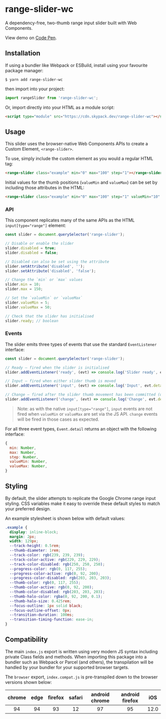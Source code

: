 # range-slider-wc

A dependency-free, two-thumb range input slider built with Web Components.

View demo on [Code Pen](https://codepen.io/isadrisal/pen/YzrQxqr).

## Installation

If using a bundler like Webpack or ESBuild, install using your favourite package manager:

```shell
$ yarn add range-slider-wc
```

then import into your project:

```js
import rangeSlider from 'range-slider-wc';
```

Or, import directly into your HTML as a module script:

```html
<script type="module" src="https://cdn.skypack.dev/range-slider-wc"></script>
```

## Usage

This slider uses the browser-native Web Components APIs to create a Custom Element, `<range-slider>`.

To use, simply include the custom element as you would a regular HTML tag:

```html
<range-slider class="example" min="0" max="100" step="1"></range-slider>
```

Initial values for the thumb positions (`valueMin` and `valueMax`) can be set by including those attributes in the HTML:

```html
<range-slider class="example" min="0" max="100" step="1" valueMin="10" valueMax="90"></range-slider>
```

### API

This component replicates many of the same APIs as the HTML `input[type="range"]` element:

```js
const slider = document.querySelector('range-slider');

// Disable or enable the slider
slider.disabled = true;
slider.disabled = false;

// Disabled can also be set using the attribute
slider.setAttribute('disabled', '');
slider.setAttribute('disabled', 'false');

// Change the `min` or `max` values
slider.min = 10;
slider.max = 150;

// Set the `valueMin` or `valueMax`
slider.valueMin = 5;
slider.valueMax = 50;

// Check that the slider has initialised
slider.ready; // boolean
```

### Events

The slider emits three types of events that use the standard `EventListener` interface:

```js
const slider = document.querySelector('range-slider');

// Ready – fired when the slider is initialised
slider.addEventListener('ready', (evt) => console.log('Slider ready', evt.detail));

// Input – fired when either slider thumb is moved
slider.addEventListener('input', (evt) => console.log('Input', evt.detail));

// Change – fired after the slider thumb movement has been committed (un-focused)
slider.addEventListener('change', (evt) => console.log('Change', evt.detail));
```

> Note: as with the native `input[type="range"]`, `input` events are not fired when `valueMin` or `valueMax` are set via the JS API. `change` events will be fired in those cases as expected.

For all three event types, `Event.detail` returns an object with the following interface:

```js
{
  min: Number,
  max: Number,
  step: Number,
  valueMin: Number,
  valueMax: Number,
}
```

## Styling

By default, the slider attempts to replicate the Google Chrome range input styling. CSS variables make it easy to override these default styles to match your preferred design.

An example stylesheet is shown below with default values:

```css
.example {
  display: inline-block;
  margin: 2px;
  width: 129px;
  --track-height: 0.5rem;
  --thumb-diameter: 1rem;
  --track-color: rgb(239, 239, 239);
  --track-color-active: rgb(229, 229, 229);
  --track-color-disabled: rgb(250, 250, 250);
  --progress-color: rgb(0, 117, 255);
  --progress-color-active: rgb(0, 92, 200);
  --progress-color-disabled: rgb(203, 203, 203);
  --thumb-color: rgb(0, 117, 255);
  --thumb-color-active: rgb(0, 92, 200);
  --thumb-color-disabled: rgb(203, 203, 203);
  --thumb-halo-color: rgba(0, 92, 200, 0.1);
  --thumb-halo-size: 0.425rem;
  --focus-outline: 1px solid black;
  --focus-outline-offset: 0px;
  --transition-duration: 100ms;
  --transition-timing-function: ease-in;
}
```

## Compatibility

The main `index.js` export is written using very modern JS syntax including private Class fields and methods. When importing this package into a bundler such as Webpack or Parcel (and others), the transpilation will be handled by your bundler for your supported browser targets.

The `browser` export, `index.compat.js` is pre-transpiled down to the browser versions shown below:

| chrome | edge | firefox | safari | android chrome | android firefox | iOS  |
| :----: | :--: | :-----: | :----: | :------------: | :-------------: | :--: |
|   94   |  94  |   93    |   12   |       97       |       95        | 12.0 |
